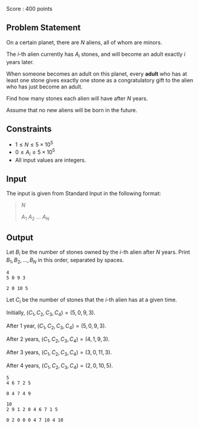 Score : $400$ points

## Problem Statement

On a certain planet, there are $N$ aliens, all of whom are minors.

The $i$-th alien currently has $A_i$ stones, and will become an adult exactly $i$ years later.

When someone becomes an adult on this planet, every **adult** who has at least one stone gives exactly one stone as a congratulatory gift to the alien who has just become an adult.

Find how many stones each alien will have after $N$ years.

Assume that no new aliens will be born in the future.

## Constraints

- $1 \leq N \leq 5 \times 10^5$
- $0 \leq A_i \leq 5 \times 10^5$
- All input values are integers.

## Input

The input is given from Standard Input in the following format:

> $N$
> 
> $A_1$ $A_2$ $\ldots$ $A_N$

## Output

Let $B_i$ be the number of stones owned by the $i$-th alien after $N$ years. Print $B_1, B_2, \ldots, B_N$ in this order, separated by spaces.

```input1
4
5 0 9 3
```

```output1
2 0 10 5
```

Let $C_i$ be the number of stones that the $i$-th alien has at a given time.

Initially, $(C_1, C_2, C_3, C_4) = (5, 0, 9, 3)$.

After $1$ year, $(C_1, C_2, C_3, C_4) = (5, 0, 9, 3)$.

After $2$ years, $(C_1, C_2, C_3, C_4) = (4, 1, 9, 3)$.

After $3$ years, $(C_1, C_2, C_3, C_4) = (3, 0, 11, 3)$.

After $4$ years, $(C_1, C_2, C_3, C_4) = (2, 0, 10, 5)$.

```input2
5
4 6 7 2 5
```

```output2
0 4 7 4 9
```

```input3
10
2 9 1 2 0 4 6 7 1 5
```

```output3
0 2 0 0 0 4 7 10 4 10
```